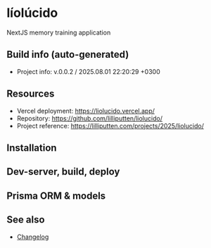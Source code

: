 <!--
 @since 2025.07.05
 @changed 2025.10.04, 21:06
-->

# líolúcido

NextJS memory training application

## Build info (auto-generated)

- Project info: v.0.0.2 / 2025.08.01 22:20:29 +0300

## Resources

- Vercel deployment: https://liolucido.vercel.app/
- Repository: https://github.com/lilliputten/liolucido/
- Project reference: https://lilliputten.com/projects/2025/liolucido/

## Installation

## Dev-server, build, deploy

## Prisma ORM & models

## See also

- [Changelog](CHANGELOG.md)
